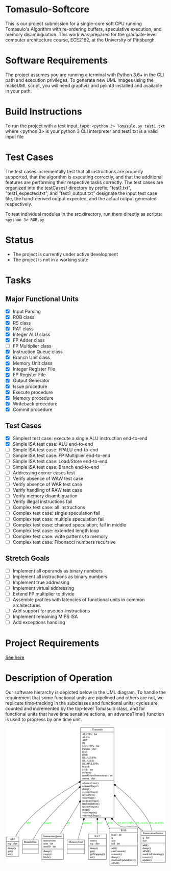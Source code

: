 # Tomasulo-Softcore
This is our project submission for a single-core soft CPU running Tomasulo's Algorithm with re-ordering buffers, speculative execution, and memory disambiguation.  This work was prepared for the graduate-level computer architecture course, ECE2162, at the University of Pittsburgh.

# Software Requirements
The project assumes you are running a terminal with Python 3.6+ in the CLI path and execution privileges.  To generate new UML images using the makeUML script, you will need graphviz and pylint3 installed and available in your path.

# Build Instructions
To run the project with a test input, type:
`<python 3> Tomasulo.py test1.txt`
where <python 3> is your python 3 CLI interpreter and test1.txt is a valid input file

# Test Cases
The test cases incrementally test that all instructions are properly supported, that the algorithm is executing correctly, and that the additional features are performing their respective tasks correctly.  The test cases are organized into the testCases/ directory by prefix; "test1.txt", "test1_expected.txt", and "test1_output.txt" designate the input test case file, the hand-derived output expected, and the actual output generated respectively.

To test individual modules in the src directory, run them directly as scripts:
`<python 3> ROB.py`

# Status
- The project is currently under active development
- The project is not in a working state

# Tasks
## Major Functional Units 
- [x] Input Parsing
- [x] ROB class
- [x] RS class
- [x] RAT class
- [x] Integer ALU class
- [x] FP Adder class
- [ ] FP Multiplier class
- [x] Instruction Queue class
- [x] Branch Unit class
- [x] Memory Unit class
- [x] Integer Register File
- [x] FP Register File
- [x] Output Generator
- [x] Issue procedure
- [x] Execute procedure
- [x] Memory procedure
- [x] Writeback procedure
- [x] Commit procedure

## Test Cases
- [x] Simplest test case: execute a single ALU instruction end-to-end
- [x] Simple ISA test case: ALU end-to-end
- [ ] Simple ISA test case: FPALU end-to-end
- [ ] Simple ISA test case: FP Multiplier end-to-end
- [ ] Simple ISA test case: Load/Store end-to-end
- [ ] Simple ISA test case: Branch end-to-end
- [ ] Addressing corner cases test
- [ ] Verify absence of WAW test case
- [ ] Verify absence of WAR test case
- [ ] Verify handling of RAW test case
- [ ] Verify memory disambiguation
- [ ] Verify illegal instructions fail
- [ ] Complex test case: all instructions
- [ ] Complex test case: single speculation fail
- [ ] Complex test case: multiple speculation fail
- [ ] Complex test case: chained speculation; fail in middle
- [ ] Complex test case: extended length loop
- [ ] Complex test case: write patterns to memory
- [ ] Complex test case: Fibonacci numbers recursive

## Stretch Goals
- [ ] Implement all operands as binary numbers
- [ ] Implement all instructions as binary numbers
- [ ] Implement true addressing
- [ ] Implement virtual addressing
- [ ] Extend FP multiplier to divide
- [ ] Assemble profiles with latencies of functional units in common architectures
- [ ] Add support for pseudo-instructions
- [ ] Implement remaining MIPS ISA
- [ ] Add exceptions handling

# Project Requirements
[See here](rubric.md)

# Description of Operation
Our software hierarchy is depicted below in the UML diagram.  To handle the requirement that some functional units are pipelined and others are not, we replicate time-tracking in the subclasses and functional units; cycles are counted and incremented by the top-level Tomasulo class, and for functional units that have time sensitive actions, an advanceTime() function is used to progress by one time unit.

![The class hierarchy UML of the Tomasulo-Softcore](UML/Hierarchy.png)
